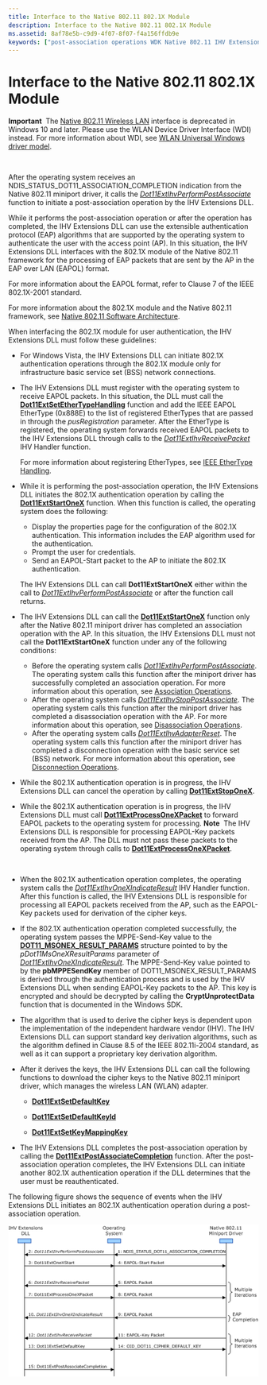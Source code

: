 ```yaml
---
title: Interface to the Native 802.11 802.1X Module
description: Interface to the Native 802.11 802.1X Module
ms.assetid: 8af78e5b-c9d9-4f07-8f07-f4a156ffdb9e
keywords: ["post-association operations WDK Native 802.11 IHV Extensions DLL", "802.1X module WDK networking"]
---
```


# Interface to the Native 802.11 802.1X Module


**Important**  The [Native 802.11 Wireless LAN](native-802-11-wireless-lan4.md) interface is deprecated in Windows 10 and later. Please use the WLAN Device Driver Interface (WDI) instead. For more information about WDI, see [WLAN Universal Windows driver model](wifi-universal-driver-model.md).

 

After the operating system receives an NDIS\_STATUS\_DOT11\_ASSOCIATION\_COMPLETION indication from the Native 802.11 miniport driver, it calls the [*Dot11ExtIhvPerformPostAssociate*](https://msdn.microsoft.com/library/windows/hardware/ff547492) function to initiate a post-association operation by the IHV Extensions DLL.

While it performs the post-association operation or after the operation has completed, the IHV Extensions DLL can use the extensible authentication protocol (EAP) algorithms that are supported by the operating system to authenticate the user with the access point (AP). In this situation, the IHV Extensions DLL interfaces with the 802.1X module of the Native 802.11 framework for the processing of EAP packets that are sent by the AP in the EAP over LAN (EAPOL) format.

For more information about the EAPOL format, refer to Clause 7 of the IEEE 802.1X-2001 standard.

For more information about the 802.1X module and the Native 802.11 framework, see [Native 802.11 Software Architecture](native-802-11-software-architecture.md).

When interfacing the 802.1X module for user authentication, the IHV Extensions DLL must follow these guidelines:

-   For Windows Vista, the IHV Extensions DLL can initiate 802.1X authentication operations through the 802.1X module only for infrastructure basic service set (BSS) network connections.

-   The IHV Extensions DLL must register with the operating system to receive EAPOL packets. In this situation, the DLL must call the [**Dot11ExtSetEtherTypeHandling**](https://msdn.microsoft.com/library/windows/hardware/ff547587) function and add the IEEE EAPOL EtherType (0x888E) to the list of registered EtherTypes that are passed in through the *pusRegistration* parameter. After the EtherType is registered, the operating system forwards received EAPOL packets to the IHV Extensions DLL through calls to the [*Dot11ExtIhvReceivePacket*](https://msdn.microsoft.com/library/windows/hardware/ff547513) IHV Handler function.

    For more information about registering EtherTypes, see [IEEE EtherType Handling](ieee-ethertype-handling.md).

-   While it is performing the post-association operation, the IHV Extensions DLL initiates the 802.1X authentication operation by calling the [**Dot11ExtStartOneX**](https://msdn.microsoft.com/library/windows/hardware/ff547610) function. When this function is called, the operating system does the following:

    -   Display the properties page for the configuration of the 802.1X authentication. This information includes the EAP algorithm used for the authentication.
    -   Prompt the user for credentials.
    -   Send an EAPOL-Start packet to the AP to initiate the 802.1X authentication.

    The IHV Extensions DLL can call **Dot11ExtStartOneX** either within the call to [*Dot11ExtIhvPerformPostAssociate*](https://msdn.microsoft.com/library/windows/hardware/ff547492) or after the function call returns.

-   The IHV Extensions DLL can call the [**Dot11ExtStartOneX**](https://msdn.microsoft.com/library/windows/hardware/ff547610) function only after the Native 802.11 miniport driver has completed an association operation with the AP. In this situation, the IHV Extensions DLL must not call the **Dot11ExtStartOneX** function under any of the following conditions:
    -   Before the operating system calls [*Dot11ExtIhvPerformPostAssociate*](https://msdn.microsoft.com/library/windows/hardware/ff547492). The operating system calls this function after the miniport driver has successfully completed an association operation. For more information about this operation, see [Association Operations](association-operations.md).
    -   After the operating system calls [*Dot11ExtIhvStopPostAssociate*](https://msdn.microsoft.com/library/windows/hardware/ff547521). The operating system calls this function after the miniport driver has completed a disassociation operation with the AP. For more information about this operation, see [Disassociation Operations](disassociation-operations.md).
    -   After the operating system calls [*Dot11ExtIhvAdapterReset*](https://msdn.microsoft.com/library/windows/hardware/ff547434). The operating system calls this function after the miniport driver has completed a disconnection operation with the basic service set (BSS) network. For more information about this operation, see [Disconnection Operations](disconnection-operations.md).
-   While the 802.1X authentication operation is in progress, the IHV Extensions DLL can cancel the operation by calling [**Dot11ExtStopOneX**](https://msdn.microsoft.com/library/windows/hardware/ff547614).

-   While the 802.1X authentication operation is in progress, the IHV Extensions DLL must call [**Dot11ExtProcessOneXPacket**](https://msdn.microsoft.com/library/windows/hardware/ff547541) to forward EAPOL packets to the operating system for processing.
    **Note**  The IHV Extensions DLL is responsible for processing EAPOL-Key packets received from the AP. The DLL must not pass these packets to the operating system through calls to [**Dot11ExtProcessOneXPacket**](https://msdn.microsoft.com/library/windows/hardware/ff547541).

     

-   When the 802.1X authentication operation completes, the operating system calls the [*Dot11ExtIhvOneXIndicateResult*](https://msdn.microsoft.com/library/windows/hardware/ff547482) IHV Handler function. After this function is called, the IHV Extensions DLL is responsible for processing all EAPOL packets received from the AP, such as the EAPOL-Key packets used for derivation of the cipher keys.

-   If the 802.1X authentication operation completed successfully, the operating system passes the MPPE-Send-Key value to the [**DOT11\_MSONEX\_RESULT\_PARAMS**](https://msdn.microsoft.com/library/windows/hardware/ff548698) structure pointed to by the *pDot11MsOneXResultParams* parameter of [*Dot11ExtIhvOneXIndicateResult*](https://msdn.microsoft.com/library/windows/hardware/ff547482). The MPPE-Send-Key value pointed to by the **pbMPPESendKey** member of DOT11\_MSONEX\_RESULT\_PARAMS is derived through the authentication process and is used by the IHV Extensions DLL when sending EAPOL-Key packets to the AP. This key is encrypted and should be decrypted by calling the **CryptUnprotectData** function that is documented in the Windows SDK.

-   The algorithm that is used to derive the cipher keys is dependent upon the implementation of the independent hardware vendor (IHV). The IHV Extensions DLL can support standard key derivation algorithms, such as the algorithm defined in Clause 8.5 of the IEEE 802.11i-2004 standard, as well as it can support a proprietary key derivation algorithm.

-   After it derives the keys, the IHV Extensions DLL can call the following functions to download the cipher keys to the Native 802.11 miniport driver, which manages the wireless LAN (WLAN) adapter.

    -   [**Dot11ExtSetDefaultKey**](https://msdn.microsoft.com/library/windows/hardware/ff547578)

    -   [**Dot11ExtSetDefaultKeyId**](https://msdn.microsoft.com/library/windows/hardware/ff547584)

    -   [**Dot11ExtSetKeyMappingKey**](https://msdn.microsoft.com/library/windows/hardware/ff547597)

-   The IHV Extensions DLL completes the post-association operation by calling the [**Dot11ExtPostAssociateCompletion**](https://msdn.microsoft.com/library/windows/hardware/ff547530) function. After the post-association operation completes, the IHV Extensions DLL can initiate another 802.1X authentication operation if the DLL determines that the user must be reauthenticated.

The following figure shows the sequence of events when the IHV Extensions DLL initiates an 802.1X authentication operation during a post-association operation.

![diagram illustrating the series of events when the ihv extensions dll initiates an 802.1x authentication operation during a post-association operation](images/ihv-ext-802.1x.png)

 

 





